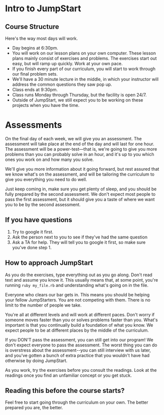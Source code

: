 # Intro to JumpStart

## Course Structure

Here's the way most days will work.

* Day begins at 6:30pm.
* You will work on our lesson plans on your own computer.  These lesson plans mainly consist of exercises and problems.  The exercises start out easy, but will ramp up quickly.  Work at your own pace.
* If you finish every part of our curriculum, you will start to work through our final problem sets.
* We'll have a 30 minute lecture in the middle, in which your instructor will address the common questions they saw pop up.
* Class ends at 9:30pm.
* Class runs Monday through Thursday, but the facility is open 24/7.
* Outside of JumpStart, we still expect you to be working on these projects when you have the time.


# Assessments

On the final day of each week, we will give you an assessment. The assessment will take place at the end of the day and will last for one hour.  The assessment will be a power-test—that is, we're going to give you more problems than you can probably solve in an hour, and it's up to you which ones you work on and how many you solve.

We'll give you more information about it going forward, but rest assured that we know what's on the assessment, and will be tailoring the curriculum to give you everything you need to do well.

Just keep coming in, make sure you get plenty of sleep, and you should be fully prepared by the second assessment.  We don't expect most people to pass the first assessment, but it should give you a taste of where we want you to be by the second assessment.


## If you have questions

1. Try to google it first.
2. Ask the person next to you to see if they've had the same question
3. Ask a TA for help.  They will tell you to google it first, so make sure you've done step 1.

## How to approach JumpStart

As you do the exercises, type everything out as you go along.  Don't read text and assume you know it.  This usually means that, at some point, you're running `ruby my_file.rb` and understanding what's going on in the file.

Everyone who clears our bar gets in.  This means you should be helping your fellow JumpStarters.  You are not competing with them.  There is no limit to the number of people we take.

You're all at different levels and will work at different paces.  Don't worry if someone moves faster than you or solves problems faster than you.  What's important is that you continually build a foundation of what you know.  We expect people to be at different places by the middle of the curriculum.

If you DON'T pass the assessment, you can still get into our program!  We don't expect everyone to pass the assessment.  The worst thing you can do is overstress about the assessment--you can still interview with us later, and you've gotten a bunch of extra practice that you wouldn't have had otherwise by doing JumpStart.

As you work, try the exercises before you consult the readings.  Look at the readings once you find an unfamiliar concept or you get stuck.

## Reading this before the course starts?

Feel free to start going through the curriculum on your own.  The better prepared you are, the better.
